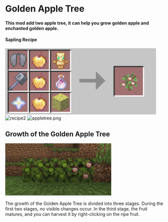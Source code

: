 # Golden Apple Tree

#### This mod add two apple tree, it can help you grow golden apple and enchanted golden apple.

#### Sapling Recipe

<img src="../../img/golden_apple_tree/wSWadC1FpbNUYln.jpg" title="" alt="recipe1" width="481">

<img src="https://s2.loli.net/2025/02/03/YAPQu9SH3Ltabrn.jpg" title="" alt="recipe2" width="481">

<img src="https://s2.loli.net/2025/07/16/GI2woQnFTCcNLX4.png" title="" alt="appletree.png" width="482">

## Growth of the Golden Apple Tree

<img src="../../img/golden_apple_tree/golden_apple_treeage.jpg" style="zoom: 33%;" />

The growth of the Golden Apple Tree is divided into three stages. During the first two stages, no visible changes occur. In the third stage, the fruit matures, and you can harvest it by right-clicking on the ripe fruit.


